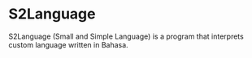 # S2Language
S2Language (Small and Simple Language) is a program that interprets custom language written in Bahasa.
